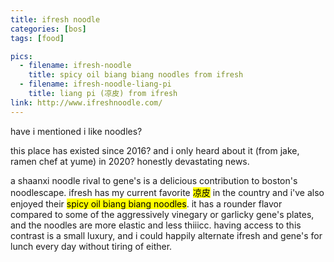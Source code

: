 ```yaml
---
title: ifresh noodle
categories: [bos]
tags: [food]

pics:
  - filename: ifresh-noodle
    title: spicy oil biang biang noodles from ifresh
  - filename: ifresh-noodle-liang-pi
    title: liang pi (凉皮) from ifresh
link: http://www.ifreshnoodle.com/
---
```


have i mentioned i like noodles?

this place has existed since 2016?  and i only heard about it (from jake, ramen
chef at yume) in 2020?  honestly devastating news.

a shaanxi noodle rival to gene's is a delicious contribution to boston's
noodlescape.  ifresh has my current favorite <mark>凉皮</mark> in the country
and i've also enjoyed their <mark>spicy oil biang biang noodles</mark>.  it has
a rounder flavor compared to some of the aggressively vinegary or garlicky
gene's plates, and the noodles are more elastic and less thiiicc.  having
access to this contrast is a small luxury, and i could happily alternate ifresh
and gene's for lunch every day without tiring of either.
